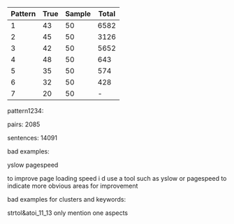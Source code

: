 | Pattern | True | Sample | Total |
| ------- | ---- | ------ | ----- |
| 1       | 43   | 50     | 6582  |
| 2       | 45   | 50     | 3126  |
| 3       | 42   | 50     | 5652  |
| 4       | 48   | 50     | 643   |
| 5       | 35   | 50     | 574   |
| 6       | 32   | 50     | 428   |
| 7       | 20   | 50     | -     |

pattern1234:

pairs: 2085

sentences: 14091



bad examples:

yslow	pagespeed

to improve page loading speed i d use a tool such as yslow or pagespeed to indicate more obvious areas for improvement



bad examples for clusters and keywords:

strtol&atoi_11_13 only mention one aspects